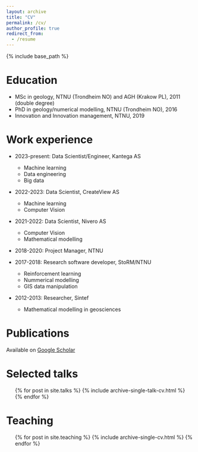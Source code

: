 ```yaml
---
layout: archive
title: "CV"
permalink: /cv/
author_profile: true
redirect_from:
  - /resume
---
```


{% include base_path %}

Education
======
* MSc in geology, NTNU (Trondheim NO) and AGH (Krakow PL), 2011 (double degree)
* PhD in geology/numerical modelling, NTNU (Trondheim NO), 2016
* Innovation and Innovation management, NTNU, 2019

Work experience
======
* 2023-present: Data Scientist/Engineer, Kantega AS
  * Machine learning
  * Data engineering
  * Big data

* 2022-2023: Data Scientist, CreateView AS
  * Machine learning
  * Computer Vision

* 2021-2022: Data Scientist, Nivero AS
  * Computer Vision
  * Mathematical modelling

* 2018-2020: Project Manager, NTNU
* 2017-2018: Research software developer, StoRM/NTNU
  * Reinforcement learning
  * Nummerical modelling
  * GIS data manipulation

* 2012-2013: Researcher, Sintef
  * Mathematical modelling in geosciences

Publications
======
Available on [Google Scholar](https://scholar.google.com/citations?user=ZPMM8YEAAAAJ&hl=no)

Selected talks
======
  <ul>{% for post in site.talks %}
    {% include archive-single-talk-cv.html %}
  {% endfor %}</ul>

Teaching
======
  <ul>{% for post in site.teaching %}
    {% include archive-single-cv.html %}
  {% endfor %}</ul>
